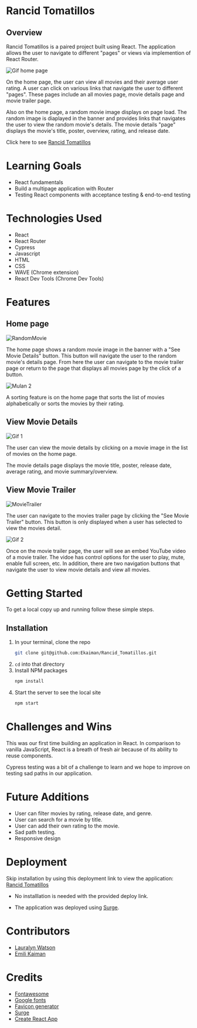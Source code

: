 # Rancid Tomatillos

## Overview
Rancid Tomatillos is a paired project built using React. The application allows the user to navigate to different "pages" or views via implemention of React Router. 

![Gif home page](https://media.giphy.com/media/3ucvdJt724vXFOaexJ/giphy.gif)

On the home page, the user can view all movies and their average user rating. A user can click on various links that navigate the user to different "pages". These pages include an all movies page, movie details page and movie trailer page. 

Also on the home page, a random movie image displays on page load. The random image is diaplayed in the banner and provides links that navigates the user to view the random movie's details. The movie details "page" displays the movie's title, poster, overview, rating, and release date.

Click here to see [Rancid Tomatillos](https://gaping-hammer.surge.sh)
# Learning Goals
- React fundamentals
- Build a multipage application with Router
- Testing React components with acceptance testing & end-to-end testing
# Technologies Used 
- React
- React Router
- Cypress
- Javascript
- HTML
- CSS
- WAVE (Chrome extension)
- React Dev Tools (Chrome Dev Tools)

# Features

## Home page

![RandomMovie](https://media.giphy.com/media/7TSltAwXaadaGtSrIk/giphy.gif)

The home page shows a random movie image in the banner with a "See Movie Details" button. This button will navigate the user to the random movie's details page. From here the user can navigate to the movie trailer page or return to the page that displays all movies page by the click of a button.

![Mulan 2](https://media.giphy.com/media/M9pAFLfqox02B7ysTu/giphy.gif)


A sorting feature is on the home page that sorts the list of movies alphabetically or sorts the movies by their rating.

## View Movie Details

![Gif 1](https://media.giphy.com/media/aooFim06ULI1TlUyJe/giphy.gif)

The user can view the movie details by clicking on a movie image in the list of movies on the home page.

The movie details page displays the movie title, poster, release date, average rating, and movie summary/overview.

## View Movie Trailer

![MovieTrailer](https://media.giphy.com/media/009K73Iep9Qzz0N8sn/giphy.gif)

The user can navigate to the movies trailer page by clicking the "See Movie Trailer" button. This button is only displayed when a user has selected to view the movies detail.

![Gif 2](https://media.giphy.com/media/657pkDahvCs0yU2t9u/giphy.gif)

Once on the movie trailer page, the user will see an embed YouTube video of a movie trailer. The vidoe has control options for the user to play, mute, enable full screen, etc. In addition, there are two navigation buttons that navigate the user to view movie details and view all movies. 

# Getting Started
To get a local copy up and running follow these simple steps.

## Installation

1. In your terminal, clone the repo
   ```sh
   git clone git@github.com:Ekaiman/Rancid_Tomatillos.git
   ```
2. `cd` into that directory
3. Install NPM packages
   ```sh
   npm install
   ```
4. Start the server to see the local site
   ```sh
   npm start
   ``` 
   
<!-- ## Deployed Site
After starting both servers, project will run at http://localhost:8080/   -->
   

<!-- # Code Architecture 
If you want to know more about our code architecture, [click here](https://gist.github.com/Ekaiman/f0c6022e295921a810e7531a4d38f9b0). -->

# Challenges and Wins
This was our first time building an application in React. In comparison to vanilla JavaScript, React is a breath of fresh air because of its ability to reuse components. 

Cypress testing was a bit of a challenge to learn and we hope to improve on testing sad paths in our application.

# Future Additions
- User can filter movies by rating, release date, and genre.
- User can search for a movie by title.
- User can add their own rating to the movie.
- Sad path testing.
- Responsive design

# Deployment
Skip installation by using this deployment link to view the application: [Rancid Tomatillos](https://gaping-hammer.surge.sh)

- No installlation is needed  with the provided deploy link.

- The application was deployed using [Surge](https://surge.sh/).

# Contributors
- [Lauralyn Watson](https://github.com/lswatson16)
- [Emili Kaiman](https://github.com/Ekaiman)

# Credits
- [Fontawesome](https://fontawesome.com/icons)
- [Google fonts](https://fonts.google.com/)
- [Favicon generator](https://favicon.io/favicon-generator/)
- [Surge](https://surge.sh/)
- [Create React App](https://create-react-app.dev/)

<!-- ![Gif 1](https://media.giphy.com/media/aooFim06ULI1TlUyJe/giphy.gif)

![Gif 3](https://media.giphy.com/media/HBR9OszEHTLlpJ3ajP/giphy.gif) -->
